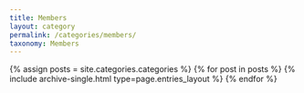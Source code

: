 ```yaml
---
title: Members
layout: category
permalink: /categories/members/
taxonomy: Members
---
```


{% assign posts = site.categories.categories %}
 {% for post in posts %} {% include archive-single.html type=page.entries_layout %} {% endfor %}